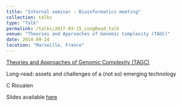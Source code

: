 ```yaml
---
title: "Internal seminar - Bioinformatics meeting"
collection: talks
type: "Talk"
permalink: /talks/2017-03-15_LongRead_talk
venue: "Theories and Approaches of Genomic Complexity (TAGC)"
date: 2014-09-24
location: "Marseille, France"
---
```


[Theories and Approaches of Genomic Complexity (TAGC)](https://tagc.univ-amu.fr/)

Long-read: assets and challenges of a (not so) emerging technology

C Rioualen

Slides available [here](http://rioualen.github.io/files/2017-03_15_LongRead_slides.pdf)


